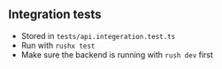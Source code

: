 ## Integration tests
- Stored in `tests/api.integeration.test.ts`
- Run with `rushx test`
- Make sure the backend is running with `rush dev` first